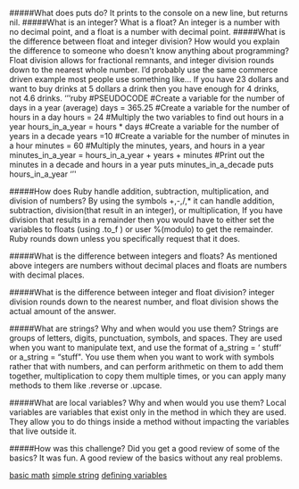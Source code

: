 #####What does puts do?
It prints to the console on a new line, but returns nil.
#####What is an integer? What is a float?
An integer is a number with no decimal point, and a float is a number with decimal point.
#####What is the difference between float and integer division? How would you explain the difference to someone who doesn't know anything about programming?
Float division allows for fractional remnants, and integer division rounds down to the nearest whole number.  I’d probably use the same commerce driven example most people use something like... If you have 23 dollars and want to buy drinks at 5 dollars a drink then you have enough for 4 drinks, not 4.6 drinks.
‘’’ruby
#PSEUDOCODE
#Create a variable for the number of days in a year (average)
days = 365.25
#Create a variable for the number of hours in a day
hours = 24
#Multiply the two variables to find out hours in a year
hours_in_a_year = hours * days
#Create a variable for the number of years in a decade
years =10
#Create a variable for the number of minutes in a hour
minutes = 60
#Multiply the minutes, years, and hours in a year
minutes_in_a_year = hours_in_a_year + years + minutes
#Print out the minutes in a decade and hours in a year
puts minutes_in_a_decade
puts hours_in_a_year ‘’'


#####How does Ruby handle addition, subtraction, multiplication, and division of numbers?
By using the symbols +,-,/,* it can handle addition, subtraction, division(that result in an integer), or multiplication,  If you have division that results in a remainder then you would have to either set the variables to floats (using .to_f ) or user %(modulo) to get the remainder. Ruby rounds down unless you specifically request that it does.

#####What is the difference between integers and floats?
 As mentioned above integers are numbers without decimal places and floats are numbers with decimal places.

#####What is the difference between integer and float division?
integer division rounds down to the nearest number, and float division shows the actual amount of the answer.

#####What are strings? Why and when would you use them?
Strings are groups of letters, digits, punctuation, symbols, and spaces.  They are used when you want to manipulate text, and use the format of a_string = ‘ stuff‘ or a_string = “stuff". You use them when you want to work with symbols rather that with numbers, and can perform arithmetic on them to add them together, multiplication to copy them multiple times, or you can apply many methods to them like .reverse or .upcase.

#####What are local variables? Why and when would you use them?
 Local variables are variables that exist only in the method in which they are used.  They allow you to do things inside a method without impacting the variables that live outside it.

#####How was this challenge? Did you get a good review of some of the basics?
It was fun.  A good review of the basics without any real problems.

[basic math](basic-math.rb)
[simple string](simple-string.rb)
[defining variables](defining-variables.rb)